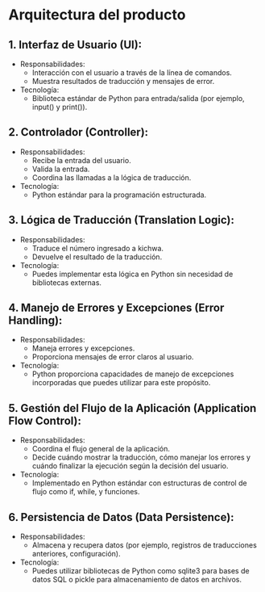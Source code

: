 # Arquitectura del producto

## 1. Interfaz de Usuario (UI):

* Responsabilidades:
    - Interacción con el usuario a través de la línea de comandos.
    - Muestra resultados de traducción y mensajes de error.
* Tecnología:
    - Biblioteca estándar de Python para entrada/salida (por ejemplo, input() y print()).

## 2. Controlador (Controller):

* Responsabilidades:
    - Recibe la entrada del usuario.
    - Valida la entrada.
    - Coordina las llamadas a la lógica de traducción.
* Tecnología:
    - Python estándar para la programación estructurada.

## 3. Lógica de Traducción (Translation Logic):

* Responsabilidades:
    - Traduce el número ingresado a kichwa.
    - Devuelve el resultado de la traducción.
* Tecnología:
    - Puedes implementar esta lógica en Python sin necesidad de bibliotecas externas.

## 4. Manejo de Errores y Excepciones (Error Handling):

* Responsabilidades:
    - Maneja errores y excepciones.
    - Proporciona mensajes de error claros al usuario.
* Tecnología:
    - Python proporciona capacidades de manejo de excepciones incorporadas que puedes utilizar para este propósito.

## 5. Gestión del Flujo de la Aplicación (Application Flow Control):

* Responsabilidades:
    - Coordina el flujo general de la aplicación.
    - Decide cuándo mostrar la traducción, cómo manejar los errores y cuándo finalizar la ejecución según la decisión del usuario.
* Tecnología:
    - Implementado en Python estándar con estructuras de control de flujo como if, while, y funciones.

## 6. Persistencia de Datos (Data Persistence):

* Responsabilidades:
    - Almacena y recupera datos (por ejemplo, registros de traducciones anteriores, configuración).
* Tecnología:
    - Puedes utilizar bibliotecas de Python como sqlite3 para bases de datos SQL o pickle para almacenamiento de datos en archivos.